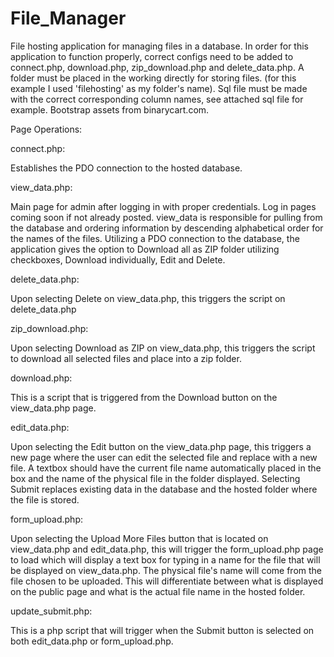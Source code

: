# File_Manager
File hosting application for managing files in a database.
In order for this application to function properly, correct configs need to be added to connect.php, download.php, zip_download.php and delete_data.php. A folder must be placed in the working directly for storing files. (for this example I used 'filehosting' as my folder's name).  Sql file must be made with the correct corresponding column names, see attached sql file for example. Bootstrap assets from binarycart.com.

Page Operations:

connect.php:

  Establishes the PDO connection to the hosted database.

view_data.php:

  Main page for admin after logging in with proper credentials. Log in pages coming soon if not already posted. view_data is responsible for pulling from the database and ordering information by descending alphabetical order for the names of the files. Utilizing a PDO connection to the database, the application gives the option to Download all as ZIP folder utilizing checkboxes, Download individually, Edit and Delete. 
  
delete_data.php:

  Upon selecting Delete on view_data.php, this triggers the script on delete_data.php
  
zip_download.php:

  Upon selecting Download as ZIP on view_data.php, this triggers the script to download all selected files and place into a zip folder.
  
download.php:

  This is a script that is triggered from the Download button on the view_data.php page.
  
edit_data.php:

   Upon selecting the Edit button on the view_data.php page, this triggers a new page where the user can edit the selected file and replace with a new file. A textbox should have the current file name automatically placed in the box and the name of the physical file in the folder displayed. Selecting Submit replaces existing data in the database and the hosted folder where the file is stored.
  
form_upload.php:

   Upon selecting the Upload More Files button that is located on view_data.php and edit_data.php, this will trigger the form_upload.php page to load which will display a text box for typing in a name for the file that will be displayed on view_data.php. The physical file's name will come from the file chosen to be uploaded. This will differentiate between what is displayed on the public page and what is the actual file name in the hosted folder.
   
update_submit.php:

  This is a php script that will trigger when the Submit button is selected on both edit_data.php or form_upload.php.
